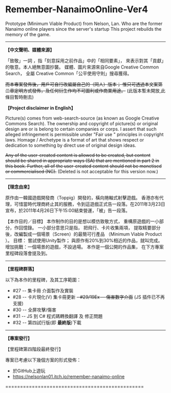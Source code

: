 # Remember-NanaimoOnline-Ver4


Prototype (Minimum Viable Product) from Nelson, Lan. Who are the former Nanaimo online players since the server's startup This project rebuilds the memory of the game.

---

**【中文聲明、媒體來源】**

「致敬」一詞 ，指「刻意採用之前作品」中的「相同要素」， 來表示對其「貢獻」的敬意。本人絕無意圖抄襲。 媒體、圖片來源來自Google Creative Common Search， 全屬 Creative Common「公平使用守則」搜尋獲得。

~~而本專案發佈後，用戶可自行改編屬自己的（同人）版本； 惟只可透過本文案第二章定明方式發佈，及任何衍生作均不可圖利或作商業用途。~~
 (此版本暫未開放,此條目暫時刪去)

**【Project disclaimer in English】**

Picture(s) comes from web-search-source (as known as Google Creative Commons Search). The ownership and copyright of picture(s) or original design are or is belong to certain companies or corps. I assert that such alleged infringement is permissible under "Fair use " principles in copyright laws. Homage / Archetype is a format of art that shows respect or dedication to something by direct use of original design ideas.

~~Any of the user-created content is allowed to be created, but content should be shared in appropriate ways (SA) that are mentioned in part 2 in this book. Further, all of the user-created content should not be monetised or commercialised (NC).~~ 
(Deleted is not acceptable for this version now.)

---

**【理念由來】**

原作由一韓國遊戲開發商（Toppig）開發的，橫向捲軸式射擊遊戲。 香港亦有代理，可惜當時代理商終止其的服務，令到這遊戲正式告一段落。在2011年3月23日宣布，於2011年4月26日下午15:00結束營運，「被」告一段落。

【本作目的／目標】 
本作制作的目的是想以模仿致敬方式， 重構原遊戲的一小部分，作回憶錄。 
一小部分意思只是指， 把飛行、卡片收集兩項， 提取精要部分後，改編製成一個場景（Screen）的最簡可行產品 （Minimum Viable Product ）。 
目標： 嘗試使用Unity製作； 與原作有20%到30%相近的作品，就叫完成。 增加挑戰：一個場景的遊戲，不設過場。 本作是一個公開的作品集， 在下方專案里程碑段落會提及到。

---

**【里程碑群落】**

以下為本作的里程碑，及其工序範圍：

- #27 -- 集卡冊 介面製作及實裝
- #28 -- 卡片現化(V) 集卡冊更新
~~- #29/19Ex -- 傷害數字介面~~  (JS 插件已不再支援)
- #30 -- 全屏攻擊/傷害
- #31 -- JS 到 C# 程式碼轉換翻譯 及 修正問題
- #32 -- 第四試行版(即 **最終版**)下載

---
**【專案發行】**

【里程碑第四階段最終發行】

專案已考慮以下幾個方案的形式發佈：

- 於GitHub上遊玩
- https://nelsonlan01.itch.io/remember-nanaimo-online

===============================================
